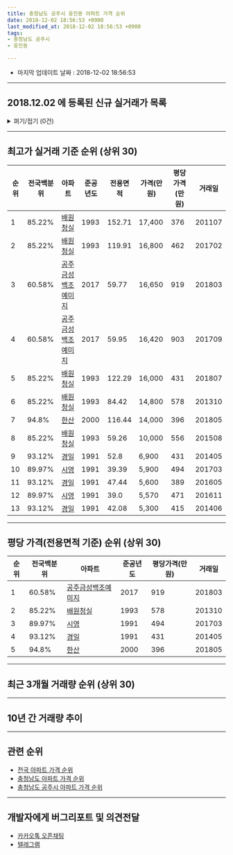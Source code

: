 ```yaml
---
title: 충청남도 공주시 웅진동 아파트 가격 순위
date: 2018-12-02 18:56:53 +0900
last_modified_at: 2018-12-02 18:56:53 +0900
tags:
- 충청남도 공주시
- 웅진동

---
```


* 마지막 업데이트 날짜 : 2018-12-02 18:56:53

---

## 2018.12.02 에 등록된 신규 실거래가 목록

<details>
<summary>펴기/접기 (0건)</summary>
<div markdown="1">

|아파트|전국백분위|준공년도|전용면적|가격(만원)|평당가격(만원)|거래일|
|---|---|---|---|---|---|---|
|없음|||||||


</div>
</details>

---

## 최고가 실거래 기준 순위 (상위 30)


|순위|전국백분위|아파트|준공년도|전용면적|가격(만원)|평당가격(만원)|거래일|
|---|---|---|---|---|---|---|---|
|1|85.22%|[배원청실](https://search.naver.com/search.naver?query=%EC%B6%A9%EC%B2%AD%EB%82%A8%EB%8F%84+%EA%B3%B5%EC%A3%BC%EC%8B%9C+%EC%9B%85%EC%A7%84%EB%8F%99+%EB%B0%B0%EC%9B%90%EC%B2%AD%EC%8B%A4)|1993|152.71|17,400|376|201107|
|2|85.22%|[배원청실](https://search.naver.com/search.naver?query=%EC%B6%A9%EC%B2%AD%EB%82%A8%EB%8F%84+%EA%B3%B5%EC%A3%BC%EC%8B%9C+%EC%9B%85%EC%A7%84%EB%8F%99+%EB%B0%B0%EC%9B%90%EC%B2%AD%EC%8B%A4)|1993|119.91|16,800|462|201702|
|3|60.58%|[공주금성백조예미지](https://search.naver.com/search.naver?query=%EC%B6%A9%EC%B2%AD%EB%82%A8%EB%8F%84+%EA%B3%B5%EC%A3%BC%EC%8B%9C+%EC%9B%85%EC%A7%84%EB%8F%99+%EA%B3%B5%EC%A3%BC%EA%B8%88%EC%84%B1%EB%B0%B1%EC%A1%B0%EC%98%88%EB%AF%B8%EC%A7%80)|2017|59.77|16,650|919|201803|
|4|60.58%|[공주금성백조예미지](https://search.naver.com/search.naver?query=%EC%B6%A9%EC%B2%AD%EB%82%A8%EB%8F%84+%EA%B3%B5%EC%A3%BC%EC%8B%9C+%EC%9B%85%EC%A7%84%EB%8F%99+%EA%B3%B5%EC%A3%BC%EA%B8%88%EC%84%B1%EB%B0%B1%EC%A1%B0%EC%98%88%EB%AF%B8%EC%A7%80)|2017|59.95|16,420|903|201709|
|5|85.22%|[배원청실](https://search.naver.com/search.naver?query=%EC%B6%A9%EC%B2%AD%EB%82%A8%EB%8F%84+%EA%B3%B5%EC%A3%BC%EC%8B%9C+%EC%9B%85%EC%A7%84%EB%8F%99+%EB%B0%B0%EC%9B%90%EC%B2%AD%EC%8B%A4)|1993|122.29|16,000|431|201807|
|6|85.22%|[배원청실](https://search.naver.com/search.naver?query=%EC%B6%A9%EC%B2%AD%EB%82%A8%EB%8F%84+%EA%B3%B5%EC%A3%BC%EC%8B%9C+%EC%9B%85%EC%A7%84%EB%8F%99+%EB%B0%B0%EC%9B%90%EC%B2%AD%EC%8B%A4)|1993|84.42|14,800|578|201310|
|7|94.8%|[한산](https://search.naver.com/search.naver?query=%EC%B6%A9%EC%B2%AD%EB%82%A8%EB%8F%84+%EA%B3%B5%EC%A3%BC%EC%8B%9C+%EC%9B%85%EC%A7%84%EB%8F%99+%ED%95%9C%EC%82%B0)|2000|116.44|14,000|396|201805|
|8|85.22%|[배원청실](https://search.naver.com/search.naver?query=%EC%B6%A9%EC%B2%AD%EB%82%A8%EB%8F%84+%EA%B3%B5%EC%A3%BC%EC%8B%9C+%EC%9B%85%EC%A7%84%EB%8F%99+%EB%B0%B0%EC%9B%90%EC%B2%AD%EC%8B%A4)|1993|59.26|10,000|556|201508|
|9|93.12%|[경일](https://search.naver.com/search.naver?query=%EC%B6%A9%EC%B2%AD%EB%82%A8%EB%8F%84+%EA%B3%B5%EC%A3%BC%EC%8B%9C+%EC%9B%85%EC%A7%84%EB%8F%99+%EA%B2%BD%EC%9D%BC)|1991|52.8|6,900|431|201405|
|10|89.97%|[시영](https://search.naver.com/search.naver?query=%EC%B6%A9%EC%B2%AD%EB%82%A8%EB%8F%84+%EA%B3%B5%EC%A3%BC%EC%8B%9C+%EC%9B%85%EC%A7%84%EB%8F%99+%EC%8B%9C%EC%98%81)|1991|39.39|5,900|494|201703|
|11|93.12%|[경일](https://search.naver.com/search.naver?query=%EC%B6%A9%EC%B2%AD%EB%82%A8%EB%8F%84+%EA%B3%B5%EC%A3%BC%EC%8B%9C+%EC%9B%85%EC%A7%84%EB%8F%99+%EA%B2%BD%EC%9D%BC)|1991|47.44|5,600|389|201605|
|12|89.97%|[시영](https://search.naver.com/search.naver?query=%EC%B6%A9%EC%B2%AD%EB%82%A8%EB%8F%84+%EA%B3%B5%EC%A3%BC%EC%8B%9C+%EC%9B%85%EC%A7%84%EB%8F%99+%EC%8B%9C%EC%98%81)|1991|39.0|5,570|471|201611|
|13|93.12%|[경일](https://search.naver.com/search.naver?query=%EC%B6%A9%EC%B2%AD%EB%82%A8%EB%8F%84+%EA%B3%B5%EC%A3%BC%EC%8B%9C+%EC%9B%85%EC%A7%84%EB%8F%99+%EA%B2%BD%EC%9D%BC)|1991|42.08|5,300|415|201406|


---

## 평당 가격(전용면적 기준) 순위 (상위 30)


|순위|전국백분위|아파트|준공년도|평당가격(만원)|거래일|
|---|---|---|---|---|---|
|1|60.58%|[공주금성백조예미지](https://search.naver.com/search.naver?query=%EC%B6%A9%EC%B2%AD%EB%82%A8%EB%8F%84+%EA%B3%B5%EC%A3%BC%EC%8B%9C+%EC%9B%85%EC%A7%84%EB%8F%99+%EA%B3%B5%EC%A3%BC%EA%B8%88%EC%84%B1%EB%B0%B1%EC%A1%B0%EC%98%88%EB%AF%B8%EC%A7%80)|2017|919|201803|
|2|85.22%|[배원청실](https://search.naver.com/search.naver?query=%EC%B6%A9%EC%B2%AD%EB%82%A8%EB%8F%84+%EA%B3%B5%EC%A3%BC%EC%8B%9C+%EC%9B%85%EC%A7%84%EB%8F%99+%EB%B0%B0%EC%9B%90%EC%B2%AD%EC%8B%A4)|1993|578|201310|
|3|89.97%|[시영](https://search.naver.com/search.naver?query=%EC%B6%A9%EC%B2%AD%EB%82%A8%EB%8F%84+%EA%B3%B5%EC%A3%BC%EC%8B%9C+%EC%9B%85%EC%A7%84%EB%8F%99+%EC%8B%9C%EC%98%81)|1991|494|201703|
|4|93.12%|[경일](https://search.naver.com/search.naver?query=%EC%B6%A9%EC%B2%AD%EB%82%A8%EB%8F%84+%EA%B3%B5%EC%A3%BC%EC%8B%9C+%EC%9B%85%EC%A7%84%EB%8F%99+%EA%B2%BD%EC%9D%BC)|1991|431|201405|
|5|94.8%|[한산](https://search.naver.com/search.naver?query=%EC%B6%A9%EC%B2%AD%EB%82%A8%EB%8F%84+%EA%B3%B5%EC%A3%BC%EC%8B%9C+%EC%9B%85%EC%A7%84%EB%8F%99+%ED%95%9C%EC%82%B0)|2000|396|201805|


---

## 최근 3개월 거래량 순위 (상위 30)


<div style="width:100%;">
    <canvas id="deal_count_ranking" height="250"></canvas>
</div>


<script>
new Chart(document.getElementById("deal_count_ranking"), {
    type: 'horizontalBar',
    data: {
        labels: ['경일', '배원청실', '시영', '한산'],
        datasets: [{
            label: '실거래 수',
            data: [2, 1, 1, 1],
            borderColor: "rgba(255, 0, 128, 1)",
            backgroundColor: "rgba(255, 0, 128, 0.5)",
            fill: false,
        }]
    },
    options: {
        responsive: true,
        title: {
            display: true,
            text: '최근 3개월 거래량 순위'
        },
        tooltips: {
            mode: 'index',
            intersect: false,
            callbacks: {
                title: function(tooltipItems, data) {
                    return "실거래 수:";
                },
                label: function(tooltipItem, data) {
                    return data.labels[tooltipItem.index] + ": " + tooltipItem.xLabel;
                }
            }
        },
        hover: {
            mode: 'nearest',
            intersect: true
        },
        scales: {
            xAxes: [{
                display: true,
                scaleLabel: {
                    display: true,
                    labelString: '실거래 수'
                },
                ticks: {
                    suggestedMin: 0,
                }
            }],
            yAxes: [{
                display: true,
                ticks: {
                    autoSkip: false,
                    callback: function(value, index, values) {
                        if (value.length > 15)
                            return value.substr(0, 13) + "...";
                        else
                            return value;
                    }
                },
                scaleLabel: {
                    display: false,
                }
            }]
        }
    }
});

</script>


---

## 10년 간 거래량 추이


<div style="width:100%;">
    <canvas id="deal_progress" height="250"></canvas>
</div>

<script>
new Chart(document.getElementById("deal_progress"), {
    type: 'line',
    data: {
        labels: ['200812','200901','200902','200903','200904','200905','200906','200907','200908','200909','200910','200911','200912','201001','201002','201003','201004','201005','201006','201007','201008','201009','201010','201011','201012','201101','201102','201103','201104','201105','201106','201107','201108','201109','201110','201111','201112','201201','201202','201203','201204','201205','201206','201207','201208','201209','201210','201211','201212','201301','201302','201303','201304','201305','201306','201307','201308','201309','201310','201311','201312','201401','201402','201403','201404','201405','201406','201407','201408','201409','201410','201411','201412','201501','201502','201503','201504','201505','201506','201507','201508','201509','201510','201511','201512','201601','201602','201603','201604','201605','201606','201607','201608','201609','201610','201611','201612','201701','201702','201703','201704','201705','201706','201707','201708','201709','201710','201711','201712','201801','201802','201803','201804','201805','201806','201807','201808','201809','201810','201811','201812'],
        datasets: [{
            label: '실거래 수',
            pointRadius: 1,
            data: [1, 3, 2, 5, 3, 4, 7, 3, 1, 4, 1, 7, 3, 4, 5, 3, 7, 2, 1, 1, 6, 4, 3, 4, 3, 2, 2, 3, 3, 1, 0, 4, 5, 6, 5, 3, 5, 0, 6, 2, 3, 2, 2, 2, 1, 3, 3, 4, 2, 0, 2, 9, 4, 1, 1, 4, 1, 5, 2, 3, 3, 1, 4, 5, 1, 5, 3, 3, 6, 2, 5, 0, 1, 3, 1, 4, 3, 5, 0, 0, 5, 1, 4, 2, 3, 0, 0, 2, 0, 4, 2, 4, 3, 2, 0, 2, 1, 2, 5, 3, 9, 2, 5, 1, 2, 5, 1, 2, 2, 3, 1, 4, 2, 4, 4, 3, 2, 2, 3, 2, 0],
            borderColor: "rgba(255, 201, 14, 1)",
            backgroundColor: "rgba(255, 201, 14, 0.5)",
            fill: true,
        }]
    },
    options: {
        responsive: true,
        title: {
            display: true,
            text: '10년간 거래량 추이'
        },
        tooltips: {
            mode: 'index',
            intersect: false,
        },
        hover: {
            mode: 'nearest',
            intersect: true
        },
        scales: {
            xAxes: [{
                display: true,
                scaleLabel: {
                    display: true,
                    labelString: '년/월'
                }
            }],
            yAxes: [{
                display: true,
                ticks: {
                    suggestedMin: 0,
                },
                scaleLabel: {
                    display: true,
                    labelString: '실거래 수'
                }
            }]
        }
    }
});

</script>


---

## 관련 순위

- [전국 아파트 가격 순위](https://inasie.github.io/apt-ranking/전국)
- [충청남도 아파트 가격 순위](https://inasie.github.io/apt-ranking/충청남도)
- [충청남도 공주시 아파트 가격 순위](https://inasie.github.io/apt-ranking/충청남도-공주시)


---

## 개발자에게 버그리포트 및 의견전달

- [카카오톡 오픈채팅](https://open.kakao.com/o/gLJUAP4)
- [텔레그램](https://t.me/inasie)

